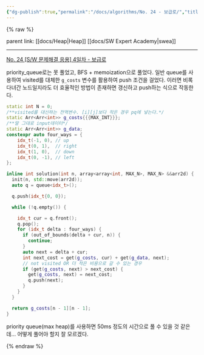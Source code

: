 ```yaml
---
{"dg-publish":true,"permalink":"/docs/algorithms/No. 24 - 보급로/","title":"No. 24 - 보급로","tags":["heap"]}
---
```


{% raw %}

parent link: [[docs/Heap\|Heap]] [[docs/SW Expert Academy\|swea]]

---

[No. 24 [S/W 문제해결 응용] 4일차 - 보급로](https://swexpertacademy.com/main/talk/codeBattle/problemDetail.do?contestProbId=AV15QRX6APsCFAYD&categoryId=AYWab_JKjkwDFAQK&categoryType=BATTLE&battleMainPageIndex=1)

priority_queue로는 못 풀었고, BFS + memoization으로 풀었다. 일반 queue를 사용하여 visited를 대체한 `g_costs` 변수를 활용하여 push 조건을 걸었다. 이러면 비록 다녀간 노드일지라도 더 효율적인 방법이 존재하면 갱신하고 push하는 식으로 작동한다.

```cpp
static int N = 0;
/**visited를 대신하는 전역변수. [i][j]보다 작은 경우 pq에 넣는다.*/
static Arr<Arr<int>> g_costs{{{MAX_INT}}};
/**말 그대로 input데이터*/
static Arr<Arr<int>> g_data;
constexpr auto four_ways = {
    idx_t(-1, 0), // up
    idx_t(0, 1),  // right
    idx_t(1, 0),  // down
    idx_t(0, -1), // left
};

inline int solution(int n, array<array<int, MAX_N>, MAX_N> &&arr2d) {
  init(n, std::move(arr2d));
  auto q = queue<idx_t>();

  q.push(idx_t{0, 0});

  while (!q.empty()) {

    idx_t cur = q.front();
    q.pop();
    for (idx_t delta : four_ways) {
      if (out_of_bounds(delta + cur, n)) {
        continue;
      }
      auto next = delta + cur;
      int next_cost = get(g_costs, cur) + get(g_data, next);
      // not visited OR 더 적은 비용으로 갈 수 있는 경우
      if (get(g_costs, next) > next_cost) {
        get(g_costs, next) = next_cost;
        q.push(next);
      }
    }
  }

  return g_costs[n - 1][n - 1];
}
```

priority queue(max heap)를 사용하면 50ms 정도의 시간으로 풀 수 있을 것 같은데... 어떻게 풀어야 할지 잘 모르겠다.


{% endraw %}

